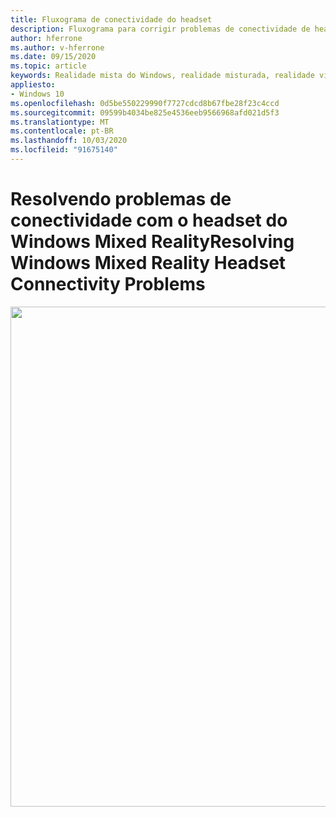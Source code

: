 ```yaml
---
title: Fluxograma de conectividade do headset
description: Fluxograma para corrigir problemas de conectividade de headset em headsets de realidade mista do Windows.
author: hferrone
ms.author: v-hferrone
ms.date: 09/15/2020
ms.topic: article
keywords: Realidade mista do Windows, realidade misturada, realidade virtual, VR, Sr, fluxograma, tela preta, vídeo, conectividade
appliesto:
- Windows 10
ms.openlocfilehash: 0d5be550229990f7727cdcd8b67fbe28f23c4ccd
ms.sourcegitcommit: 09599b4034be825e4536eeb9566968afd021d5f3
ms.translationtype: MT
ms.contentlocale: pt-BR
ms.lasthandoff: 10/03/2020
ms.locfileid: "91675140"
---
```

# <a name="resolving-windows-mixed-reality-headset-connectivity-problems"></a><span data-ttu-id="46430-104">Resolvendo problemas de conectividade com o headset do Windows Mixed Reality</span><span class="sxs-lookup"><span data-stu-id="46430-104">Resolving Windows Mixed Reality Headset Connectivity Problems</span></span>

<img src="images/Flowchart_HMDConnectiivityV2.png" width="800">
